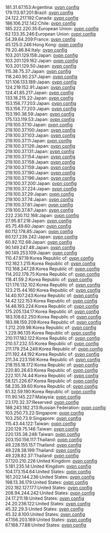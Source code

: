 181.31.67.153:Argentina: [ovpn config](vpn/181_31_67_153.ovpn)  
179.113.97.201:Brazil: [ovpn config](vpn/179_113_97_201.ovpn)  
24.122.217.192:Canada: [ovpn config](vpn/24_122_217_192.ovpn)  
186.106.212.142:Chile: [ovpn config](vpn/186_106_212_142.ovpn)  
185.222.220.35:European Union: [ovpn config](vpn/185_222_220_35.ovpn)  
62.133.35.246:European Union: [ovpn config](vpn/62_133_35_246.ovpn)  
54.39.64.209:France: [ovpn config](vpn/54_39_64_209.ovpn)  
45.125.0.246:Hong Kong: [ovpn config](vpn/45_125_0_246.ovpn)  
79.20.46.84:Italy: [ovpn config](vpn/79_20_46_84.ovpn)  
103.201.129.158:Japan: [ovpn config](vpn/103_201_129_158.ovpn)  
103.201.129.162:Japan: [ovpn config](vpn/103_201_129_162.ovpn)  
103.201.129.50:Japan: [ovpn config](vpn/103_201_129_50.ovpn)  
115.38.75.37:Japan: [ovpn config](vpn/115_38_75_37.ovpn)  
118.240.90.237:Japan: [ovpn config](vpn/118_240_90_237.ovpn)  
121.106.133.189:Japan: [ovpn config](vpn/121_106_133_189.ovpn)  
124.219.152.91:Japan: [ovpn config](vpn/124_219_152_91.ovpn)  
124.41.85.217:Japan: [ovpn config](vpn/124_41_85_217.ovpn)  
133.18.215.22:Japan: [ovpn config](vpn/133_18_215_22.ovpn)  
153.156.77.203:Japan: [ovpn config](vpn/153_156_77_203.ovpn)  
153.156.77.203:Japan: [ovpn config](vpn/153_156_77_203.ovpn)  
153.190.38.59:Japan: [ovpn config](vpn/153_190_38_59.ovpn)  
175.133.119.53:Japan: [ovpn config](vpn/175_133_119_53.ovpn)  
219.100.37.10:Japan: [ovpn config](vpn/219_100_37_10.ovpn)  
219.100.37.100:Japan: [ovpn config](vpn/219_100_37_100.ovpn)  
219.100.37.103:Japan: [ovpn config](vpn/219_100_37_103.ovpn)  
219.100.37.11:Japan: [ovpn config](vpn/219_100_37_11.ovpn)  
219.100.37.126:Japan: [ovpn config](vpn/219_100_37_126.ovpn)  
219.100.37.131:Japan: [ovpn config](vpn/219_100_37_131.ovpn)  
219.100.37.154:Japan: [ovpn config](vpn/219_100_37_154.ovpn)  
219.100.37.158:Japan: [ovpn config](vpn/219_100_37_158.ovpn)  
219.100.37.159:Japan: [ovpn config](vpn/219_100_37_159.ovpn)  
219.100.37.190:Japan: [ovpn config](vpn/219_100_37_190.ovpn)  
219.100.37.196:Japan: [ovpn config](vpn/219_100_37_196.ovpn)  
219.100.37.200:Japan: [ovpn config](vpn/219_100_37_200.ovpn)  
219.100.37.224:Japan: [ovpn config](vpn/219_100_37_224.ovpn)  
219.100.37.29:Japan: [ovpn config](vpn/219_100_37_29.ovpn)  
219.100.37.74:Japan: [ovpn config](vpn/219_100_37_74.ovpn)  
219.100.37.81:Japan: [ovpn config](vpn/219_100_37_81.ovpn)  
219.100.37.87:Japan: [ovpn config](vpn/219_100_37_87.ovpn)  
222.230.112.168:Japan: [ovpn config](vpn/222_230_112_168.ovpn)  
27.95.87.218:Japan: [ovpn config](vpn/27_95_87_218.ovpn)  
45.75.49.60:Japan: [ovpn config](vpn/45_75_49_60.ovpn)  
60.112.178.85:Japan: [ovpn config](vpn/60_112_178_85.ovpn)  
60.127.239.242:Japan: [ovpn config](vpn/60_127_239_242.ovpn)  
60.92.112.68:Japan: [ovpn config](vpn/60_92_112_68.ovpn)  
90.149.247.48:Japan: [ovpn config](vpn/90_149_247_48.ovpn)  
90.149.253.109:Japan: [ovpn config](vpn/90_149_253_109.ovpn)  
110.47.97.19:Korea Republic of: [ovpn config](vpn/110_47_97_19.ovpn)  
112.162.1.215:Korea Republic of: [ovpn config](vpn/112_162_1_215.ovpn)  
112.168.247.28:Korea Republic of: [ovpn config](vpn/112_168_247_28.ovpn)  
114.202.179.75:Korea Republic of: [ovpn config](vpn/114_202_179_75.ovpn)  
118.41.59.2:Korea Republic of: [ovpn config](vpn/118_41_59_2.ovpn)  
121.176.132.102:Korea Republic of: [ovpn config](vpn/121_176_132_102.ovpn)  
123.215.44.160:Korea Republic of: [ovpn config](vpn/123_215_44_160.ovpn)  
14.40.107.243:Korea Republic of: [ovpn config](vpn/14_40_107_243.ovpn)  
14.42.122.153:Korea Republic of: [ovpn config](vpn/14_42_122_153.ovpn)  
14.46.193.224:Korea Republic of: [ovpn config](vpn/14_46_193_224.ovpn)  
175.205.134.17:Korea Republic of: [ovpn config](vpn/175_205_134_17.ovpn)  
183.108.62.250:Korea Republic of: [ovpn config](vpn/183_108_62_250.ovpn)  
183.98.159.209:Korea Republic of: [ovpn config](vpn/183_98_159_209.ovpn)  
1.212.209.98:Korea Republic of: [ovpn config](vpn/1_212_209_98.ovpn)  
1.229.96.135:Korea Republic of: [ovpn config](vpn/1_229_96_135.ovpn)  
210.117.182.122:Korea Republic of: [ovpn config](vpn/210_117_182_122.ovpn)  
210.57.232.55:Korea Republic of: [ovpn config](vpn/210_57_232_55.ovpn)  
211.179.254.248:Korea Republic of: [ovpn config](vpn/211_179_254_248.ovpn)  
211.192.44.192:Korea Republic of: [ovpn config](vpn/211_192_44_192.ovpn)  
211.34.223.156:Korea Republic of: [ovpn config](vpn/211_34_223_156.ovpn)  
218.155.18.172:Korea Republic of: [ovpn config](vpn/218_155_18_172.ovpn)  
220.80.26.63:Korea Republic of: [ovpn config](vpn/220_80_26_63.ovpn)  
222.101.74.44:Korea Republic of: [ovpn config](vpn/222_101_74_44.ovpn)  
58.121.226.67:Korea Republic of: [ovpn config](vpn/58_121_226_67.ovpn)  
58.235.39.60:Korea Republic of: [ovpn config](vpn/58_235_39_60.ovpn)  
61.32.59.190:Korea Republic of: [ovpn config](vpn/61_32_59_190.ovpn)  
111.90.145.227:Malaysia: [ovpn config](vpn/111_90_145_227.ovpn)  
23.170.32.37:Reserved: [ovpn config](vpn/23_170_32_37.ovpn)  
188.243.182.213:Russian Federation: [ovpn config](vpn/188_243_182_213.ovpn)  
103.250.73.22:Singapore: [ovpn config](vpn/103_250_73_22.ovpn)  
103.250.73.9:Singapore: [ovpn config](vpn/103_250_73_9.ovpn)  
115.43.44.122:Taiwan: [ovpn config](vpn/115_43_44_122.ovpn)  
220.129.75.146:Taiwan: [ovpn config](vpn/220_129_75_146.ovpn)  
220.135.38.248:Taiwan: [ovpn config](vpn/220_135_38_248.ovpn)  
203.150.156.117:Thailand: [ovpn config](vpn/203_150_156_117.ovpn)  
49.228.155.157:Thailand: [ovpn config](vpn/49_228_155_157.ovpn)  
49.228.38.199:Thailand: [ovpn config](vpn/49_228_38_199.ovpn)  
49.228.82.37:Thailand: [ovpn config](vpn/49_228_82_37.ovpn)  
37.120.210.226:United Kingdom: [ovpn config](vpn/37_120_210_226.ovpn)  
5.181.235.14:United Kingdom: [ovpn config](vpn/5_181_235_14.ovpn)  
104.173.154.64:United States: [ovpn config](vpn/104_173_154_64.ovpn)  
161.202.144.236:United States: [ovpn config](vpn/161_202_144_236.ovpn)  
198.13.36.179:United States: [ovpn config](vpn/198_13_36_179.ovpn)  
202.182.127.177:United States: [ovpn config](vpn/202_182_127_177.ovpn)  
208.94.244.242:United States: [ovpn config](vpn/208_94_244_242.ovpn)  
24.17.211.18:United States: [ovpn config](vpn/24_17_211_18.ovpn)  
24.20.236.122:United States: [ovpn config](vpn/24_20_236_122.ovpn)  
45.32.29.3:United States: [ovpn config](vpn/45_32_29_3.ovpn)  
45.32.8.100:United States: [ovpn config](vpn/45_32_8_100.ovpn)  
47.156.203.169:United States: [ovpn config](vpn/47_156_203_169.ovpn)  
67.168.77.88:United States: [ovpn config](vpn/67_168_77_88.ovpn)  

